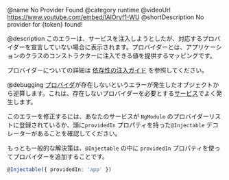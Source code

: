 @name No Provider Found
@category runtime
@videoUrl https://www.youtube.com/embed/lAlOryf1-WU
@shortDescription No provider for {token} found!

@description
このエラーは、サービスを注入しようとしたが、対応するプロバイダーを宣言していない場合に表示されます。プロバイダーとは、アプリケーションのクラスのコンストラクターに注入できる値を提供するマッピングです。

プロバイダーについての詳細は [依存性の注入ガイド](guide/dependency-injection) を参照してください。

@debugging
[プロバイダ](guide/architecture-services)が存在しないというエラーが発生したオブジェクトから逆算します。これは、存在しないプロバイダーを必要とする[サービス](tutorial/toh-pt4)でよく発生します。

このエラーを修正するには、あなたのサービスが `NgModule` のプロバイダーリストに登録されているか、頭に`providedIn` プロパティを持った`@Injectable` デコレーターがあることを確認してください。

もっとも一般的な解決策は、`@Injectable` の中に `providedIn` プロパティを使ってプロバイダーを追加することです。

```typescript
@Injectable({ providedIn: 'app' })
```
